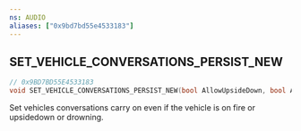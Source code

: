 ```yaml
---
ns: AUDIO
aliases: ["0x9bd7bd55e4533183"]
---
```

## SET_VEHICLE_CONVERSATIONS_PERSIST_NEW

```c
// 0x9BD7BD55E4533183
void SET_VEHICLE_CONVERSATIONS_PERSIST_NEW(bool AllowUpsideDown, bool AllowOnFire, bool AllowDrowning);
```

Set vehicles conversations carry on even if the vehicle is on fire or upsidedown or drowning.


